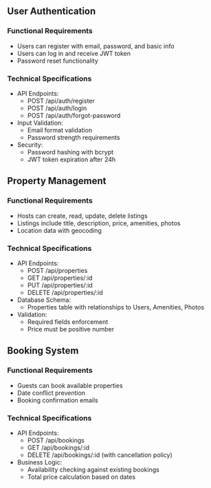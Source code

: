 ## User Authentication

### Functional Requirements
- Users can register with email, password, and basic info
- Users can log in and receive JWT token
- Password reset functionality

### Technical Specifications
- API Endpoints:
  - POST /api/auth/register
  - POST /api/auth/login
  - POST /api/auth/forgot-password
- Input Validation:
  - Email format validation
  - Password strength requirements
- Security:
  - Password hashing with bcrypt
  - JWT token expiration after 24h

## Property Management

### Functional Requirements
- Hosts can create, read, update, delete listings
- Listings include title, description, price, amenities, photos
- Location data with geocoding

### Technical Specifications
- API Endpoints:
  - POST /api/properties
  - GET /api/properties/:id
  - PUT /api/properties/:id
  - DELETE /api/properties/:id
- Database Schema:
  - Properties table with relationships to Users, Amenities, Photos
- Validation:
  - Required fields enforcement
  - Price must be positive number

## Booking System

### Functional Requirements
- Guests can book available properties
- Date conflict prevention
- Booking confirmation emails

### Technical Specifications
- API Endpoints:
  - POST /api/bookings
  - GET /api/bookings/:id
  - DELETE /api/bookings/:id (with cancellation policy)
- Business Logic:
  - Availability checking against existing bookings
  - Total price calculation based on dates
